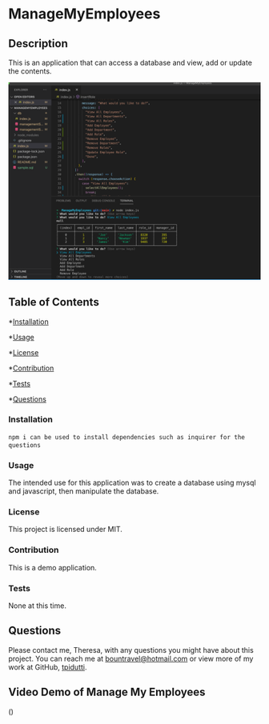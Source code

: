 # ManageMyEmployees


## Description
This is an application that can access a database and view, add or update the contents.

![ManageMyEmployees](assets/ManageEmpl.png)

## Table of Contents

  *[Installation](#installation)

  *[Usage](#usage)

  *[License](#license)

  *[Contribution](#contribution)

  *[Tests](#tests)

  *[Questions](#questions)

  ### Installation
  ```
npm i can be used to install dependencies such as inquirer for the questions 
  ```
 
  ### Usage
The intended use for this application was to create a database using mysql and javascript, then manipulate the database.  

  ### License
  This project is licensed under MIT.

  ### Contribution
  
  This is a demo application.

  ### Tests
  
 None at this time.

  ## Questions
  Please contact me, Theresa, with any questions you might have about this project.  You can reach me at bountravel@hotmail.com or view more of my work at GitHub, [tpidutti](https://github.com/tpidutti).

  ## Video Demo of Manage My Employees
  ()
 